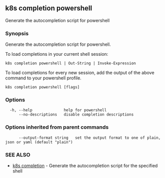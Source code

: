 ## k8s completion powershell

Generate the autocompletion script for powershell

### Synopsis

Generate the autocompletion script for powershell.

To load completions in your current shell session:

	k8s completion powershell | Out-String | Invoke-Expression

To load completions for every new session, add the output of the above command
to your powershell profile.


```
k8s completion powershell [flags]
```

### Options

```
  -h, --help              help for powershell
      --no-descriptions   disable completion descriptions
```

### Options inherited from parent commands

```
      --output-format string   set the output format to one of plain, json or yaml (default "plain")
```

### SEE ALSO

* [k8s completion](k8s_completion.md)	 - Generate the autocompletion script for the specified shell

